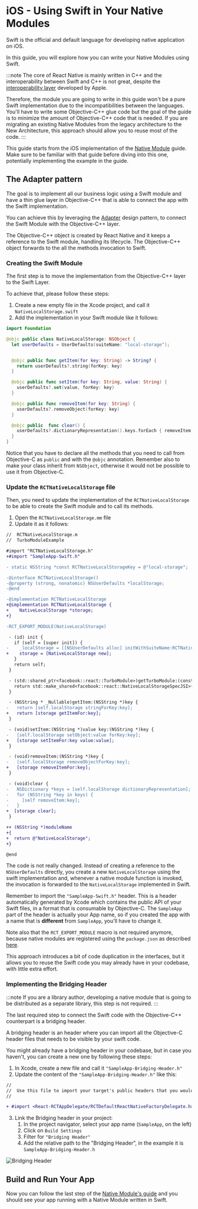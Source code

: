 # iOS - Using Swift in Your Native Modules

Swift is the official and default language for developing native application on iOS.

In this guide, you will explore how you can write your Native Modules using Swift.

:::note
The core of React Native is mainly written in C++ and the interoperability between Swift and C++ is not great, despite the [interoperability layer](https://www.swift.org/documentation/cxx-interop/) developed by Apple.

Therefore, the module you are going to write in this guide won't be a pure Swift implementation due to the incompatibilities between the languages. You'll have to write some Objective-C++ glue code but the goal of the guide is to minimize the amount of Objective-C++ code that is needed. If you are migrating an existing Native Modules from the legacy architecture to the New Architecture, this approach should allow you to reuse most of the code.
:::

This guide starts from the iOS implementation of the [Native Module](/docs/next/turbo-native-modules-introduction) guide.
Make sure to be familiar with that guide before diving into this one, potentially implementing the example in the guide.

## The Adapter pattern

The goal is to implement all our business logic using a Swift module and have a thin glue layer in Objective-C++ that is able to connect the app with the Swift implementation.

You can achieve this by leveraging the [Adapter](https://en.wikipedia.org/wiki/Adapter_pattern) design pattern, to connect the Swift Module with the Objective-C++ layer.

The Objective-C++ object is created by React Native and it keeps a reference to the Swift module, handling its lifecycle. The Objective-C++ object forwards to the all the methods invocation to Swift.

### Creating the Swift Module

The first step is to move the implementation from the Objective-C++ layer to the Swift Layer.

To achieve that, please follow these steps:

1. Create a new empty file in the Xcode project, and call it `NativeLocalStorage.swift`
2. Add the implementation in your Swift module like it follows:

```swift title="NativeLocalStorage.swift"
import Foundation

@objc public class NativeLocalStorage: NSObject {
  let userDefaults = UserDefaults(suiteName: "local-storage");


  @objc public func getItem(for key: String) -> String? {
    return userDefaults?.string(forKey: key)
  }

  @objc public func setItem(for key: String, value: String) {
    userDefaults?.set(value, forKey: key)
  }

  @objc public func removeItem(for key: String) {
    userDefaults?.removeObject(forKey: key)
  }

  @objc public  func clear() {
    userDefaults?.dictionaryRepresentation().keys.forEach { removeItem(for: $0) }
  }
}

```

Notice that you have to declare all the methods that you need to call from Objective-C as `public` and with the `@objc` annotation.
Remember also to make your class inherit from `NSObject`, otherwise it would not be possible to use it from Objective-C.

### Update the `RCTNativeLocalStorage` file

Then, you need to update the implementation of the `RCTNativeLocalStorage` to be able to create the Swift module and to call its methods.

1. Open the `RCTNativeLocalStorage.mm` file
2. Update it as it follows:

```diff title="RCTNativeLocalStorage.mm"
//  RCTNativeLocalStorage.m
//  TurboModuleExample

#import "RCTNativeLocalStorage.h"
+#import "SampleApp-Swift.h"

- static NSString *const RCTNativeLocalStorageKey = @"local-storage";

-@interface RCTNativeLocalStorage()
-@property (strong, nonatomic) NSUserDefaults *localStorage;
-@end

-@implementation RCTNativeLocalStorage
+@implementation RCTNativeLocalStorage {
+    NativeLocalStorage *storage;
+}

-RCT_EXPORT_MODULE(NativeLocalStorage)

 - (id) init {
   if (self = [super init]) {
-    _localStorage = [[NSUserDefaults alloc] initWithSuiteName:RCTNativeLocalStorageKey];
+    storage = [NativeLocalStorage new];
   }
   return self;
 }

 - (std::shared_ptr<facebook::react::TurboModule>)getTurboModule:(const facebook::react::ObjCTurboModule::InitParams &)params {
   return std::make_shared<facebook::react::NativeLocalStorageSpecJSI>(params);
 }

 - (NSString * _Nullable)getItem:(NSString *)key {
-   return [self.localStorage stringForKey:key];
+   return [storage getItemFor:key];
 }

 - (void)setItem:(NSString *)value key:(NSString *)key {
-   [self.localStorage setObject:value forKey:key];
+   [storage setItemFor:key value:value];
 }

 - (void)removeItem:(NSString *)key {
-   [self.localStorage removeObjectForKey:key];
+   [storage removeItemFor:key];
 }

 - (void)clear {
-   NSDictionary *keys = [self.localStorage dictionaryRepresentation];
-   for (NSString *key in keys) {
-     [self removeItem:key];
-   }
+  [storage clear];
 }

++ (NSString *)moduleName
+{
+  return @"NativeLocalStorage";
+}

@end
```

The code is not really changed. Instead of creating a reference to the `NSUserDefaults` directly, you create a new `NativeLocalStorage` using the swift implementation and, whenever a native module function is invoked, the invocation is forwarded to the `NativeLocalStorage` implemented in Swift.

Remember to import the `"SampleApp-Swift.h"` header. This is a header automatically generated by Xcode which contains the public API of your Swift files, in a format that is consumable by Objective-C. The `SampleApp` part of the header is actually your App name, so if you created the app with a name that is **different** from `SampleApp`, you'll have to change it.

Note also that the `RCT_EXPORT_MODULE` macro is not required anymore, because native modules are registered using the `package.json` as described [here](/docs/next/turbo-native-modules-introduction?platforms=ios#register-the-native-module-in-your-app).

This approach introduces a bit of code duplication in the interfaces, but it allows you to reuse the Swift code you may already have in your codebase, with little extra effort.

### Implementing the Bridging Header

:::note
If you are a library author, developing a native module that is going to be distributed as a separate library, this step is not required.
:::

The last required step to connect the Swift code with the Objective-C++ counterpart is a bridging header.

A bridging header is an header where you can import all the Objective-C header files that needs to be visible by your swift code.

You might already have a bridging header in your codebase, but in case you haven't, you can create a new one by following these steps:

1. In Xcode, create a new file and call it `"SampleApp-Bridging-Header.h"`
2. Update the content of the `"SampleApp-Bridging-Header.h"` like this:

```diff title="SampleApp-Bridging-Header.h"
//
//  Use this file to import your target's public headers that you would like to expose to Swift.
//

+ #import <React-RCTAppDelegate/RCTDefaultReactNativeFactoryDelegate.h>
```

3. Link the Bridging header in your project:
   1. In the project navigator, select your app name (`SampleApp`, on the left)
   2. Click on `Build Settings`
   3. Filter for `"Bridging Header"`
   4. Add the relative path to the "Bridging Header", in the example it is `SampleApp-Bridging-Header.h`

![Bridging Header](/docs/assets/BridgingHeader.png)

## Build and Run Your App

Now you can follow the last step of the [Native Module's guide](/docs/turbo-native-modules-introduction#build-and-run-your-code-on-a-simulator) and you should see your app running with a Native Module written in Swift.

